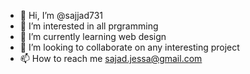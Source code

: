 - 👋 Hi, I’m @sajjad731
- 👀 I’m interested in all prgramming
- 🌱 I’m currently learning web design
- 💞️ I’m looking to collaborate on any interesting project
- 📫 How to reach me sajad.jessa@gmail.com

<!---
sajjad731/sajjad731 is a ✨ special ✨ repository because its `README.md` (this file) appears on your GitHub profile.
You can click the Preview link to take a look at your changes.
--->
